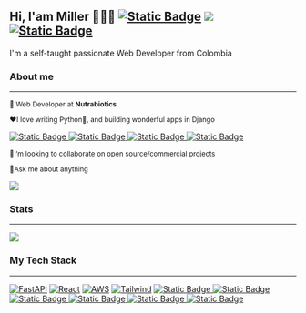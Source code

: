 
## Hi, I'am Miller 👨🏻‍💻  [![Static Badge](https://img.shields.io/badge/curriculum-green?style=plastic&label=CV&labelColor=black)](https://drive.google.com/file/d/17CgnjhPkkMWwD1OO2UJG8GOQwLJWz5dU/view) [![](https://img.shields.io/badge/linkedin-0a66c2?style=plastic&label=CV&labelColor=black)](https://www.linkedin.com/in/miller-systemsengineer/) [![Static Badge](https://img.shields.io/badge/portfolio-orange?style=plastic&label=CV&labelColor=black)](https://millertsu1.github.io/millertsu1_portfolio.github.io/)


<p style="font-size:14px"> I'm a self-taught passionate Web Developer from Colombia</p> 

### <p>About me</p>
<hr>
<p style="font-size:12px">💼 Web Developer at <strong> Nutrabiotics</strong> </p>
<p style="font-size:12px"> ❤️I love writing Python🐍, and building wonderful apps in Django</p>

  [![Static Badge](https://img.shields.io/badge/MERN-MongoDB-gray?style=flat-square&logo=mongodb&logoColor=%2347A248&label=NoSQL&color=%2347A248&link=https%3A%2F%2Fwww.mongodb.com%2F)
](https://www.mongodb.com/) [![Static Badge](https://img.shields.io/badge/SQL-PostgreSQL-gray?style=flat-square&logo=postgresql&logoColor=%234169E1&label=SQL&color=%234169E1&link=https%3A%2F%2Fwww.postgresql.org%2F)
](https://www.postgresql.org/) [![Static Badge](https://img.shields.io/badge/GraphQL-GraphQL-gray?style=flat-square&logo=graphql&logoColor=%23E10098&label=GraphQL&color=%23E10098&link=https%3A%2F%2Fgraphql.org%2F)
](https://graphql.org/)[![Static Badge](https://img.shields.io/badge/Framework-NestJS-gray?style=flat-square&logo=nestjs&logoColor=%23E0234E&label=Node%20framework&color=%23E0234E&link=https%3A%2F%2Fnestjs.com%2F)
](https://nestjs.com/)
<p style="font-size:12px">👯I’m looking to collaborate on open source/commercial projects</p>
<p style="font-size:12px">💬Ask me about anything</p>

[![](https://img.shields.io/badge/linkedin-0a66c2?style=plastic&label=CV&labelColor=black)](https://www.linkedin.com/in/miller-systemsengineer/)


### Stats
<hr>

 <a href="https://github.com/millertsu1/github-readme-stats"><img align="center" src="https://github-readme-stats.vercel.app/api/top-langs/?username=millertsu1&layout=compact&theme=buefy&hide_border=true" /></a>

### My Tech Stack
<hr>

 [![FastAPI](https://img.shields.io/badge/Python%20framework-Django-green?style=flat-square&logo=python&logoColor=white)](https://fastapi.tiangolo.com/)
[![React](https://img.shields.io/badge/JavaScript%20framework-React-61dbfb?style=flat-square&logo=javascript&logoColor=white)](https://vuejs.org/)
[![AWS](https://img.shields.io/badge/Cloud-AWS-FF9900?style=flat-square&logo=amazon-aws&logoColor=white)](https://github.com/br3ndonland/awsdev)
[![Tailwind](https://img.shields.io/badge/Framework-Tailwind-gray?style=flat-square&logo=tailwindcss&logoColor=%2306B6D4&label=CSS%20Framework&color=%2338BDF8&link=https%3A%2F%2Ftailwindcss.com%2F)](https://tailwindcss.com/)
[![Static Badge](https://img.shields.io/badge/MERN-MongoDB-gray?style=flat-square&logo=mongodb&logoColor=%2347A248&label=NoSQL&color=%2347A248&link=https%3A%2F%2Fwww.mongodb.com%2F)
](https://www.mongodb.com/)
[![Static Badge](https://img.shields.io/badge/SQL-PostgreSQL-gray?style=flat-square&logo=postgresql&logoColor=%234169E1&label=SQL&color=%234169E1&link=https%3A%2F%2Fwww.postgresql.org%2F)
](https://www.postgresql.org/)
[![Static Badge](https://img.shields.io/badge/GraphQL-GraphQL-gray?style=flat-square&logo=graphql&logoColor=%23E10098&label=GraphQL&color=%23E10098&link=https%3A%2F%2Fgraphql.org%2F)
](https://graphql.org/)
[![Static Badge](https://img.shields.io/badge/Framework-NextJS-gray?style=flat-square&logo=nextdotjs&logoColor=%23000000&label=React%20framework&color=%23000000&link=https%3A%2F%2Fnextjs.org%2F)
](https://nextjs.org/)
[![Static Badge](https://img.shields.io/badge/Framework-NestJS-gray?style=flat-square&logo=nestjs&logoColor=%23E0234E&label=Node%20framework&color=%23E0234E&link=https%3A%2F%2Fnestjs.com%2F)
](https://nestjs.com/) [![Static Badge](https://img.shields.io/badge/Express-black?style=flat-square&logo=express&logoColor=white&labelColor=black&color=black)](https://expressjs.com/)

